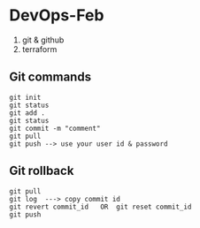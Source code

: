 # DevOps-Feb
1. git & github
2. terraform


## Git commands
```
git init
git status
git add .
git status
git commit -m "comment"
git pull
git push --> use your user id & password
```
## Git rollback
```
git pull
git log  ---> copy commit id
git revert commit_id   OR  git reset commit_id
git push
```
